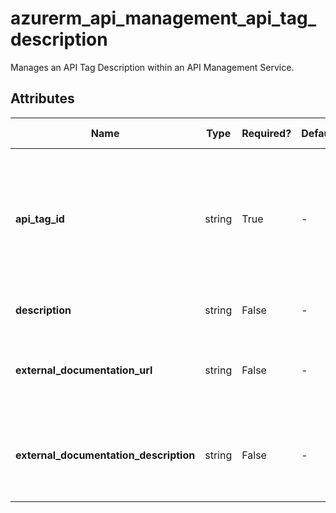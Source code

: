 # azurerm_api_management_api_tag_description

Manages an API Tag Description within an API Management Service.

## Attributes

| Name | Type | Required? | Default  | possible values | Description |
| ---- | ---- | --------- | -------- | ----------- | ----------- |
| **api_tag_id** | string | True | -  |  -  | The The ID of the API Management API Tag. Changing this forces a new API Management API Tag Description to be created. | 
| **description** | string | False | -  |  -  | The description of the Tag. | 
| **external_documentation_url** | string | False | -  |  -  | The URL of external documentation resources describing the tag. | 
| **external_documentation_description** | string | False | -  |  -  | The description of the external documentation resources describing the tag. | 

